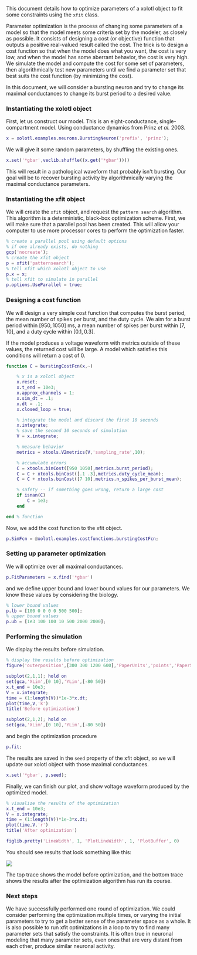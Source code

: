 This document details how to optimize parameters of a xolotl object to fit some constraints using the `xfit` class.

Parameter optimization is the process of changing some parameters of a model so that the model meets some criteria set by the modeler, as closely as possible.
It consists of designing a cost (or objective) function that outputs a positive real-valued result called the cost.
The trick is to design a cost function so that when the model does what you want, the cost is very low,
and when the model has some aberrant behavior, the cost is very high.
We simulate the model and compute the cost for some set of parameters,
then algorithmically test new parameters
until we find a parameter set that best suits the cost function
(by minimizing the cost).

In this document, we will consider a bursting neuron
and try to change its maximal conductances to change its burst period to a desired value.

### Instantiating the xolotl object

First, let us construct our model.
This is an eight-conductance, single-compartment model.
Using conductance dynamics from Prinz *et al.* 2003.

```matlab
x = xolotl.examples.neurons.BurstingNeuron('prefix', 'prinz');
```

We will give it some random parameters, by shuffling the existing ones.

```matlab
x.set('*gbar',veclib.shuffle((x.get('*gbar'))))
```

This will result in a pathological waveform that probably isn't bursting.
Our goal will be to recover bursting activity by algorithmically varying the maximal conductance parameters.

### Instantiating the xfit object

We will create the `xfit` object, and request the `pattern search` algorithm.
This algorithm is a deterministic, black-box optimization scheme.
First, we will make sure that a parallel pool has been created.
This will allow your computer to use more processor cores to perform the optimization faster.

```matlab
% create a parallel pool using default options
% if one already exists, do nothing
gcp('nocreate');
% create the xfit object
p = xfit('patternsearch');
% tell xfit which xolotl object to use
p.x = x;
% tell xfit to simulate in parallel
p.options.UseParallel = true;
```

### Designing a cost function

We will design a very simple cost function that computes the burst period,
the mean number of spikes per burst, and the duty cycle.
We aim for a burst period within $[950, 1050]$ ms,
a mean number of spikes per burst within $[7, 10]$,
and a duty cycle within $[0.1, 0.3]$.

If the model produces a voltage waveform with metrics outside of these values,
the returned cost will be large.
A model which satisfies this conditions will return a cost of 0.

```matlab
function C = burstingCostFcn(x,~)

	% x is a xolotl object
	x.reset;
	x.t_end = 10e3;
	x.approx_channels = 1;
	x.sim_dt = .1;
	x.dt = .1;
	x.closed_loop = true;

	% integrate the model and discard the first 10 seconds
	x.integrate;
	% save the second 10 seconds of simulation
	V = x.integrate;

	% measure behavior
	metrics = xtools.V2metrics(V,'sampling_rate',10);

	% accumulate errors
	C = xtools.binCost([950 1050],metrics.burst_period);
	C = C + xtools.binCost([.1 .3],metrics.duty_cycle_mean);
	C = C + xtools.binCost([7 10],metrics.n_spikes_per_burst_mean);

	% safety -- if something goes wrong, return a large cost
	if isnan(C)
		C = 1e3;
	end

end % function
```

Now, we add the cost function to the xfit object.

```matlab
p.SimFcn = @xolotl.examples.costfunctions.burstingCostFcn;
```

### Setting up parameter optimization

We will optimize over all maximal conductances.

```matlab
p.FitParameters = x.find('*gbar')
```

and we define upper bound and lower bound values for our parameters.
We know these values by considering the biology.

```matlab
% lower bound values
p.lb = [100 0 0 0 0 500 500];
% upper bound values
p.ub = [1e3 100 100 10 500 2000 2000];
```

### Performing the simulation

We display the results before simulation.

```matlab
% display the results before optimization
figure('outerposition',[300 300 1200 600],'PaperUnits','points','PaperSize',[1200 600]); hold on

subplot(2,1,1); hold on
set(gca,'XLim',[0 10],'YLim',[-80 50])
x.t_end = 10e3;
V = x.integrate;
time = (1:length(V))*1e-3*x.dt;
plot(time,V,'k')
title('Before optimization')

subplot(2,1,2); hold on
set(gca,'XLim',[0 10],'YLim',[-80 50])
```

and begin the optimization procedure

```matlab
p.fit;
```

The results are saved in the `seed` property of the xfit object,
so we will update our xolotl object with those maximal conductances.

```matlab
x.set('*gbar', p.seed);
```

Finally, we can finish our plot, and show voltage waveform produced by the optimized model.

```matlab
% visualize the results of the optimization
x.t_end = 10e3;
V = x.integrate;
time = (1:length(V))*1e-3*x.dt;
plot(time,V,'r')
title('After optimization')

figlib.pretty('LineWidth', 1, 'PlotLineWidth', 1, 'PlotBuffer', 0)
```

You should see results that look something like this:

![](https://user-images.githubusercontent.com/30243182/62645332-ff4bf600-b919-11e9-8660-b6331717d40d.png)

The top trace shows the model before optimization,
and the bottom trace shows the results after the optimization algorithm has run its course.

### Next steps

We have successfully performed one round of optimization.
We could consider performing the optimization multiple times,
or varying the initial parameters to try to get a better sense
of the parameter space as a whole.
It is also possible to run xfit optimizations in a loop
to try to find many parameter sets that satisfy the constraints.
It is often true in neuronal modeling that many parameter sets, even ones that are very distant from each other, produce similar neuronal activity.
